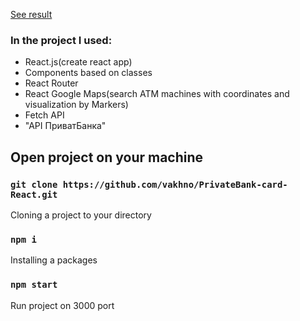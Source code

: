 [See result](https://vakhno.github.io/PrivateBank-card-React/)
### In the project I used:
  - React.js(create react app)
  - Components based on classes
  - React Router
  - React Google Maps(search ATM machines with coordinates and visualization by Markers)
  - Fetch API
  - "API ПриватБанка"

## Open project on your machine

### `git clone https://github.com/vakhno/PrivateBank-card-React.git`

Cloning a project to your directory

### `npm i`

Installing a packages

### `npm start`

Run project on 3000 port
